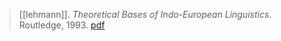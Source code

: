 > [[lehmann]]. *Theoretical Bases of Indo-European Linguistics*. Routledge, 1993. [pdf](a/w-lehmann1993.pdf)